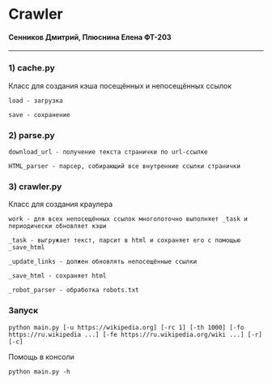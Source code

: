 # **Crawler**
#### Сенников Дмитрий, Плюснина Елена ФТ-203
---
### 1) **cache.py**
Класс для создания кэша посещённых и непосещённых ссылок

    load - загрузка

    save - сохранение

### 2) **parse.py**

    download_url - получение текста странички по url-ссылке

    HTML_parser - парсер, собирающий все внутренние ссылки странички

### 3) crawler.py
Класс для создания краулера 

    work - для всех непосещённых ссылок многопоточно выполняет _task и периодически обновляет кэши

    _task - выгружает текст, парсит в html и сохраняет его с помощью _save_html

    _update_links - должен обновлять непосещённые ссылки

    _save_html - сохраняет html

    _robot_parser - обработка robots.txt


### Запуск 

    python main.py [-u https://wikipedia.org] [-rc 1] [-th 1000] [-fo https://ru.wikipedia ...] [-fe https://ru.wikipedia.org/wiki ...] [-r] [-c]

Помощь в консоли

    python main.py -h